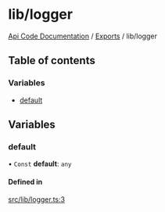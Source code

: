 # lib/logger
 
[Api Code Documentation](../README.md) / [Exports](../modules.md) / lib/logger

## Table of contents

### Variables

- [default](lib_logger.md#default)

## Variables

### default

• `Const` **default**: `any`

#### Defined in

[src/lib/logger.ts:3](https://github.com/openkfw/TruBudget/blob/648f2bb/api/src/lib/logger.ts#L3)
